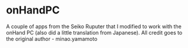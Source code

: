 # onHandPC
A couple of apps from the Seiko Ruputer that I modified to work with the onHand PC (also did a little translation from Japanese).
All credit goes to the original author - minao.yamamoto
